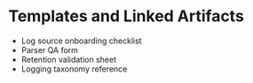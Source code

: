 # Templates and Linked Artifacts
- Log source onboarding checklist
- Parser QA form
- Retention validation sheet
- Logging taxonomy reference
